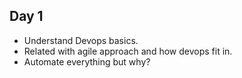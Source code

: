 ## Day 1 ##

* Understand Devops basics.
* Related with agile approach and how devops fit in.
* Automate everything but why?

